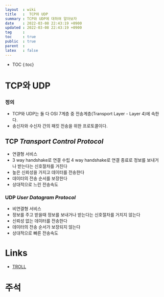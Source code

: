 ```yaml
---
layout  : wiki
title   :  TCP와 UDP
summary : TCP와 UDP에 대하여 알아보자
date    : 2022-03-08 22:43:19 +0900
updated : 2022-03-08 22:43:19 +0900
tag     : 
toc     : true
public  : true
parent  : 
latex   : false
---
```

* TOC
{:toc}

# TCP와 UDP

### 정의
* TCP와 UDP는 둘 다 OSI 7계층 중 전송계층(Transport Layer - Layer 4)에 속한다.
* 송신자와 수신자 간의 패킷 전송을 위한 프로토콜이다.

## TCP *Transport Control Protocol*
* 연결형 서비스
* 3 way handshake로 연결 수립 4 way handshake로 연결 종료로 정보를 보내거나 받는다는 신호절차를 거친다
* 높은 신뢰성을 가지고 데이터를 전송한다
* 데이터의 전송 순서를 보장한다
* 상대적으로 느린 전송속도

### UDP *User Datagram Protocol*
* 비연결형 서비스
* 정보를 주고 받을때 정보를 보내거나 받는다는 신호절차를 거치지 않는다
* 신뢰성 없는 데이터를 전송한다
* 데이터의 전송 순서가 보장되지 않는다
* 상대적으로 빠른 전송속도

# Links
* [TROLL](https://choseongho93.tistory.com/3)

# 주석